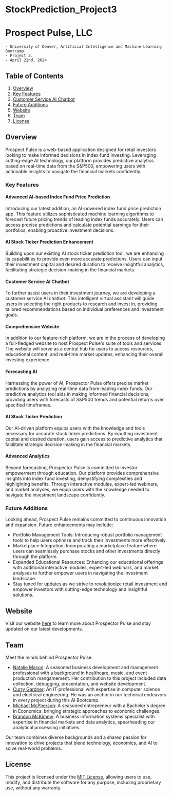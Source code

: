 # StockPrediction_Project3
# Prospect Pulse, LLC
    - University of Denver, Artificial Intelligence and Machine Learning Bootcamp. 
    - Project 3. 
    - April 22nd, 2024

## Table of Contents

1. [Overview](#overview)
2. [Key Features](#key-features)
3. [Customer Service AI Chatbot](https://e42ahokzontvlp74j4vruc.streamlit.app/)
4. [Future Additions](#future-additions)
5. [Website](#website)
6. [Team](#team)
7. [License](#license)
   
## Overview

Prospect Pulse is a web-based application designed for retail investors looking to make informed decisions in index fund investing. Leveraging cutting-edge AI technology, our platform provides predictive analytics based on real-time data from the S&P500, empowering users with actionable insights to navigate the financial markets confidently.

### Key Features
#### Advanced AI-based Index Fund Price Prediction
Introducing our latest addition, an AI-powered index fund price prediction app. This feature utilizes sophisticated machine learning algorithms to forecast future pricing trends of leading index funds accurately. Users can access precise predictions and calculate potential earnings for their portfolios, enabling proactive investment decisions.

#### AI Stock Ticker Prediction Enhancement
Building upon our existing AI stock ticker prediction tool, we are enhancing its capabilities to provide even more accurate predictions. Users can input their investment capital and desired duration to receive insightful analytics, facilitating strategic decision-making in the financial markets.

#### Customer Service AI Chatbot
To further assist users in their investment journey, we are developing a customer service AI chatbot. This intelligent virtual assistant will guide users in selecting the right products to research and invest in, providing tailored recommendations based on individual preferences and investment goals.

#### Comprehensive Website
In addition to our feature-rich platform, we are in the process of developing a full-fledged website to host Prospect Pulse's suite of tools and services. The website will serve as a central hub for users to access resources, educational content, and real-time market updates, enhancing their overall investing experience.

#### Forecasting AI

Harnessing the power of AI, Prospector Pulse offers precise market predictions by analyzing real-time data from leading index funds. Our predictive analytics tool aids in making informed financial decisions, providing users with forecasts of S&P500 trends and potential returns over specified timeframes.

#### AI Stock Ticker Prediction

Our AI-driven platform equips users with the knowledge and tools necessary for accurate stock ticker predictions. By inputting investment capital and desired duration, users gain access to predictive analytics that facilitate strategic decision-making in the financial markets.

#### Advanced Analytics

Beyond forecasting, Prospector Pulse is committed to investor empowerment through education. Our platform provides comprehensive insights into index fund investing, demystifying complexities and highlighting benefits. Through interactive modules, expert-led webinars, and market analyses, we equip users with the knowledge needed to navigate the investment landscape confidently.

### Future Additions

Looking ahead, Prospect Pulse remains committed to continuous innovation and expansion. Future enhancements may include:

- Portfolio Management Tools: Introducing robust portfolio management tools to help users optimize and track their investments more effectively.
- Marketplace Integration: Incorporating a marketplace feature where users can seamlessly purchase stocks and other investments directly through the platform.
- Expanded Educational Resources: Enhancing our educational offerings with additional interactive modules, expert-led webinars, and market analyses to further empower users in navigating the investment landscape.
- Stay tuned for updates as we strive to revolutionize retail investment and empower investors with cutting-edge technology and insightful solutions.

## Website

Visit our website [here](https://mikeamcpherson.wixsite.com/my-site/home) to learn more about Prospector Pulse and stay updated on our latest developments.

## Team

Meet the minds behind Prospector Pulse:

- [Natalie Mason](https://www.linkedin.com/in/captainnatalie/): A seasoned business development and management professional with a background in healthcare, music, and event production mangamement. Her contribution to this project included data collection, debugging, presentation, and website development.
- [Curry Gardner](https://www.linkedin.com/in/curry-gardner/): An IT professional with expertise in computer science and electrical engineering. He was an anchor in our technical endeavors in every project during this AI Bootcamp.
- [Michael McPherson](https://www.linkedin.com/in/michael-mcpherson-012475290/): A seasoned entrepreneur with a Bachelor's degree in Economics, bringing strategic approaches to economic challenges.
- [Brandon McKimmy](https://www.linkedin.com/in/brandon-mckimmy/): A business information systems specialist with expertise in financial markets and data analytics, spearheading our analytical processing initiatives.

Our team combines diverse backgrounds and a shared passion for innovation to drive projects that blend technology, economics, and AI to solve real-world problems.

## License

This project is licensed under the [MIT License](LICENSE), allowing users to use, modify, and distribute the software for any purpose, including proprietary use, without any warranty.

